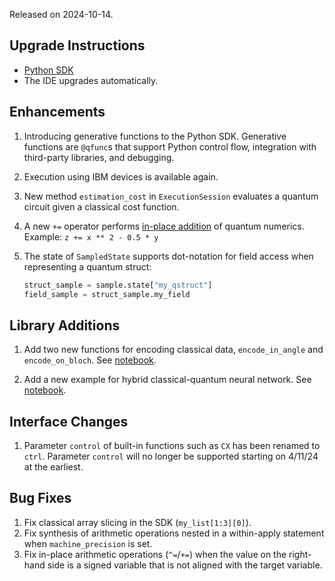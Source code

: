 Released on 2024-10-14.

## Upgrade Instructions

-   [Python SDK](../classiq_101/registration_installations.md/#platform-version-updates)
-   The IDE upgrades automatically.

## Enhancements

1. Introducing generative functions
   to the Python SDK. Generative functions are `@qfunc`s that support Python
   control flow, integration with third-party libraries, and debugging.
2. Execution using IBM devices is available again.
3. New method `estimation_cost` in `ExecutionSession` evaluates a quantum
   circuit given a classical cost function.
4. A new `+=` operator performs
   [in-place addition](../qmod-reference/language-reference/statements/numeric-assignment.md)
   of quantum numerics.<br/>Example: `z += x ** 2 - 0.5 * y`
5. The state of `SampledState` supports dot-notation for field access when
   representing a quantum struct:

    [comment]: DO_NOT_TEST

    ```python
    struct_sample = sample.state["my_qstruct"]
    field_sample = struct_sample.my_field
    ```

## Library Additions

1. Add two new functions for encoding classical data, `encode_in_angle` and `encode_on_bloch`. See [notebook](../../explore/functions/qmod_library_reference/classiq_open_library/variational_data_encoding/variational_data_encoding/).

2. Add a new example for hybrid classical-quantum neural network. See [notebook](../../explore/algorithms/qml/hybrid_qnn/hybrid_qnn_for_subset_majority/).

## Interface Changes

1. Parameter `control` of built-in functions such as `CX` has been renamed to
   `ctrl`. Parameter `control` will no longer be supported starting on 4/11/24
   at the earliest.

## Bug Fixes

1. Fix classical array slicing in the SDK (`my_list[1:3][0]`).
2. Fix synthesis of arithmetic operations nested in a within-apply statement
   when `machine_precision` is set.
3. Fix in-place arithmetic operations (`^=`/`+=`) when the value on the
   right-hand side is a signed variable that is not aligned with the target
   variable.
